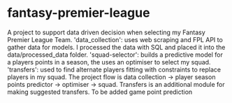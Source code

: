 # fantasy-premier-league

A project to support data driven decision when selecting my Fantasy Premier League Team. 
'data_collection': uses web scraping and FPL API to gather data for models.
I processed the data with SQL and placed it into the data/processed_data folder.
'squad-selector': builds a predictive model for a players points in a season, the uses an optimiser to select my squad.
'transfers': used to find alternate players fitting with constraints to replace players in my squad.
The project flow is data collection -> player season points predictor -> optimiser -> squad.
Transfers is an additional module for making suggested transfers.
To be added game point prediction